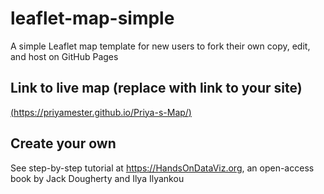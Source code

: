 # leaflet-map-simple
A simple Leaflet map template for new users to fork their own copy, edit, and host on GitHub Pages

## Link to live map (replace with link to your site)
[(https://priyamester.github.io/Priya-s-Map/)](https://priyamester.github.io/Priya-s-Map/)
## Create your own
See step-by-step tutorial at https://HandsOnDataViz.org, an open-access book by Jack Dougherty and Ilya Ilyankou
